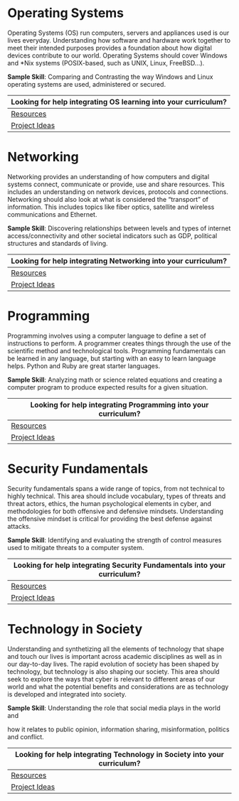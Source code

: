 Operating Systems
=================

Operating Systems (OS) run computers, servers and appliances used is our lives
everyday. Understanding how software and hardware work together to meet their
intended purposes provides a foundation about how digital devices contribute to
our world. Operating Systems should cover Windows and \*Nix systems
(POSIX-based, such as UNIX, Linux, FreeBSD…).

**Sample Skill**: Comparing and Contrasting the way Windows and Linux operating
systems are used, administered or secured.

| Looking for help integrating **OS** learning into your curriculum? |
|--------------------------------------------------------------------|
| [Resources](OS/Resources)                                          |
| [Project Ideas](/Projects/ProjectIdeas)                            |

Networking
==========

Networking provides an understanding of how computers and digital systems
connect, communicate or provide, use and share resources. This includes an
understanding on network devices, protocols and connections. Networking should
also look at what is considered the “transport” of information. This includes
topics like fiber optics, satellite and wireless communications and Ethernet.

**Sample Skill**: Discovering relationships between levels and types of internet
access/connectivity and other societal indicators such as GDP, political
structures and standards of living.

| Looking for help integrating **Networking** into your curriculum? |
|-------------------------------------------------------------------|
| [Resources](Networking/Resources)                                 |
| [Project Ideas](/Projects/ProjectIdeas)                           |

Programming
===========

Programming involves using a computer language to define a set of instructions
to perform. A programmer creates things through the use of the scientific method
and technological tools. Programming fundamentals can be learned in any
language, but starting with an easy to learn language helps. Python and Ruby are
great starter languages.

**Sample Skill**: Analyzing math or science related equations and creating a
computer program to produce expected results for a given situation.

| Looking for help integrating **Programming** into your curriculum? |
|--------------------------------------------------------------------|
| [Resources](Programming/Resources)                                 |
| [Project Ideas](/Projects/ProjectIdeas)                            |

Security Fundamentals
=====================

Security fundamentals spans a wide range of topics, from not technical to highly
technical. This area should include vocabulary, types of threats and threat
actors, ethics, the human psychological elements in cyber, and methodologies for
both offensive and defensive mindsets. Understanding the offensive mindset is
critical for providing the best defense against attacks.

**Sample Skill**: Identifying and evaluating the strength of control measures
used to mitigate threats to a computer system.

| Looking for help integrating **Security Fundamentals** into your curriculum? |
|------------------------------------------------------------------------------|
| [Resources](Security/Resources)                                              |
| [Project Ideas](/Projects/ProjectIdeas)                                      |

Technology in Society
=====================

Understanding and synthetizing all the elements of technology that shape and
touch our lives is important across academic disciplines as well as in our
day-to-day lives. The rapid evolution of society has been shaped by technology,
but technology is also shaping our society. This area should seek to explore the
ways that cyber is relevant to different areas of our world and what the
potential benefits and considerations are as technology is developed and
integrated into society.

**Sample Skill**: Understanding the role that social media plays in the world
and

how it relates to public opinion, information sharing, misinformation, politics
and conflict.

| Looking for help integrating **Technology in Society** into your curriculum? |
|------------------------------------------------------------------------------|
| [Resources](TechSociety/Resources)                                           |
| [Project Ideas](/Projects/ProjectIdeas)                                      |

